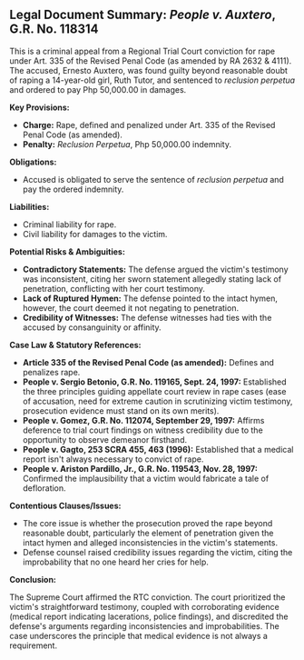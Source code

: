 ## Legal Document Summary: *People v. Auxtero*, G.R. No. 118314

This is a criminal appeal from a Regional Trial Court conviction for rape under Art. 335 of the Revised Penal Code (as amended by RA 2632 & 4111). The accused, Ernesto Auxtero, was found guilty beyond reasonable doubt of raping a 14-year-old girl, Ruth Tutor, and sentenced to *reclusion perpetua* and ordered to pay Php 50,000.00 in damages.

**Key Provisions:**

*   **Charge:** Rape, defined and penalized under Art. 335 of the Revised Penal Code (as amended).
*   **Penalty:** *Reclusion Perpetua*, Php 50,000.00 indemnity.

**Obligations:**

*   Accused is obligated to serve the sentence of *reclusion perpetua* and pay the ordered indemnity.

**Liabilities:**

*   Criminal liability for rape.
*   Civil liability for damages to the victim.

**Potential Risks & Ambiguities:**

*   **Contradictory Statements:** The defense argued the victim's testimony was inconsistent, citing her sworn statement allegedly stating lack of penetration, conflicting with her court testimony.
*   **Lack of Ruptured Hymen:** The defense pointed to the intact hymen, however, the court deemed it not negating to penetration.
*   **Credibility of Witnesses:** The defense witnesses had ties with the accused by consanguinity or affinity.

**Case Law & Statutory References:**

*   **Article 335 of the Revised Penal Code (as amended):** Defines and penalizes rape.
*   **People v. Sergio Betonio, G.R. No. 119165, Sept. 24, 1997:** Established the three principles guiding appellate court review in rape cases (ease of accusation, need for extreme caution in scrutinizing victim testimony, prosecution evidence must stand on its own merits).
*   **People v. Gomez, G.R. No. 112074, September 29, 1997:** Affirms deference to trial court findings on witness credibility due to the opportunity to observe demeanor firsthand.
*   **People v. Gagto, 253 SCRA 455, 463 (1996):** Established that a medical report isn't always necessary to convict of rape.
*   **People v. Ariston Pardillo, Jr., G.R. No. 119543, Nov. 28, 1997:** Confirmed the implausibility that a victim would fabricate a tale of defloration.

**Contentious Clauses/Issues:**

*   The core issue is whether the prosecution proved the rape beyond reasonable doubt, particularly the element of penetration given the intact hymen and alleged inconsistencies in the victim's statements.
*   Defense counsel raised credibility issues regarding the victim, citing the improbability that no one heard her cries for help.

**Conclusion:**

The Supreme Court affirmed the RTC conviction. The court prioritized the victim's straightforward testimony, coupled with corroborating evidence (medical report indicating lacerations, police findings), and discredited the defense's arguments regarding inconsistencies and improbabilities. The case underscores the principle that medical evidence is not always a requirement.